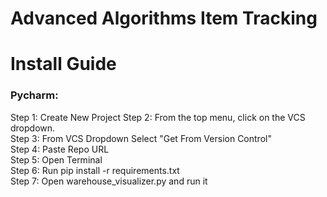 # Advanced Algorithms Item Tracking

# Install Guide

### Pycharm:
Step 1: Create New Project
Step 2: From the top menu, click on the VCS dropdown.  
Step 3: From VCS Dropdown Select "Get From Version Control"  
Step 4: Paste Repo URL  
Step 5: Open Terminal  
Step 6: Run pip install -r requirements.txt  
Step 7: Open warehouse_visualizer.py and run it
